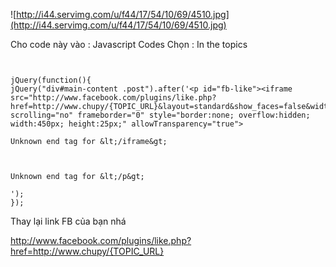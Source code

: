 ![http://i44.servimg.com/u/f44/17/54/10/69/4510.jpg](http://i44.servimg.com/u/f44/17/54/10/69/4510.jpg)


Cho code này vào : Javascript Codes
Chọn : In the topics

```


jQuery(function(){
jQuery("div#main-content .post").after('<p id="fb-like"><iframe src="http://www.facebook.com/plugins/like.php?href=http://www.chupy/{TOPIC_URL}&layout=standard&show_faces=false&width=450&action=like&colorscheme=light&height=52" scrolling="no" frameborder="0" style="border:none; overflow:hidden; width:450px; height:25px;" allowTransparency="true">

Unknown end tag for &lt;/iframe&gt;



Unknown end tag for &lt;/p&gt;

');
});
```


Thay lại link FB của bạn nhá

http://www.facebook.com/plugins/like.php?href=http://www.chupy/{TOPIC_URL}